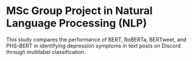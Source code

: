 # MSc Group Project in Natural Language Processing (NLP)
This study compares the performance of BERT, RoBERTa, BERTweet, and PHS-BERT in identifying depression symptoms in text posts on Discord through multilabel classification.
